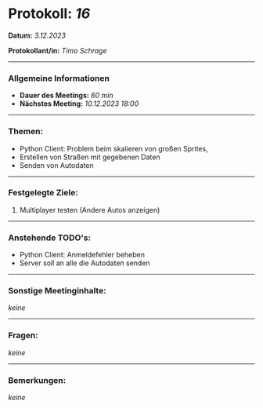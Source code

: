 # Protokoll: *16*


**Datum:** *3.12.2023*

**Protokollant/in:** *Timo Schrage*

---

### Allgemeine Informationen
- **Dauer des Meetings:** *60 min*
- **Nächstes Meeting:** *10.12.2023 18:00*

---

### Themen:

- Python Client: Problem beim skalieren von großen Sprites, 
- Erstellen von Straßen mit gegebenen Daten
- Senden von Autodaten
---

### Festgelegte Ziele:


1. Multiplayer testen (Andere Autos anzeigen)


 
---

### Anstehende TODO's:
- Python Client: Anmeldefehler beheben
- Server soll an alle die Autodaten senden
---

### Sonstige Meetinginhalte:
*keine*

---

### Fragen:
*keine*

---

### Bemerkungen:
*keine*
